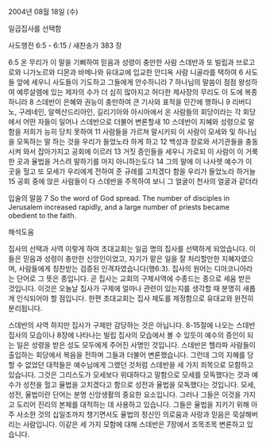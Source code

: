 2004년 08월 18일 (수)

일곱집사를 선택함



사도행전 6:5 - 6:15 / 새찬송가 383 장


6:5 온 무리가 이 말을 기뻐하여 믿음과 성령이 충만한 사람 스데반과 또 빌립과 브로고로와 니가노르와 디몬과 바메나와 유대교에 입교한 안디옥 사람 니골라를 택하여 6 사도들 앞에 세우니 사도들이 기도하고 그들에게 안수하니라 7 하나님의 말씀이 점점 왕성하여 예루살렘에 있는 제자의 수가 더 심히 많아지고 허다한 제사장의 무리도 이 도에 복종하니라 8 스데반이 은혜와 권능이 충만하여 큰 기사와 표적을 민간에 행하니 9 리버디노, 구레네인, 알렉산드리아인, 길리기아와 아시아에서 온 사람들의 회당이라는 각 회당에서 어떤 자들이 일어나 스데반으로 더불어 변론할새 10 스데반이 지혜와 성령으로 말함을 저희가 능히 당치 못하여 11 사람들을 가르쳐 말시키되 이 사람이 모세와 및 하나님을 모독하는 말 하는 것을 우리가 들었노라 하게 하고 12 백성과 장로와 서기관들을 충동시켜 와서 잡아가지고 공회에 이르러 13 거짓 증인들을 세우니 가로되 이 사람이 이 거룩한 곳과 율법을 거스려 말하기를 마지 아니하는도다 14 그의 말에 이 나사렛 예수가 이 곳을 헐고 또 모세가 우리에게 전하여 준 규례를 고치겠다 함을 우리가 들었노라 하거늘 15 공회 중에 앉은 사람들이 다 스데반을 주목하여 보니 그 얼굴이 천사의 얼굴과 같더라 

입술의 말씀 
7 So the word of God spread. The number of disciples in Jerusalem increased rapidly, and a large number of priests became obedient to the faith.

해석도움





집사의 선택과 사역 
이렇게 하여 초대교회는 일곱 명의 집사를 선택하게 되었습니다. 이들은 믿음과 성령이 충만한 신앙인이었고, 자기가 맡은 일을 잘 처리할만한 지혜자였으며, 사람들에게 칭찬받는 검증된 인격자였습니다(행6:3). 집사의 원어는 디아코니아라는 단어로 그 뜻은 종입니다. 곧 집사는 교회의 구제사역에 수종드는 종으로 세움 받은 것입니다. 이것은 오늘날 집사가 구제에 얼마나 관련이 있는지를 생각할 때 분명히 새롭게 인식되어야 할 점입니다. 한편 초대교회는 집사 제도를 제정함으로 유대교와 완전히 분리됩니다.  

스데반의 사역 
하지만 집사가 구제만 감당하는 것은 아닙니다. 8-15절에 나오는 스데반 집사의 모습이나 8장에 나타나는 빌립 집사의 모습에서 볼 수 있듯이 예수의 증인이 되는 일은 성령을 받은 성도 모두에게 주어진 사명인 것입니다. 스데반은 헬라파 사람들이 출입하는 회당에서 복음을 전하며 그들과 더불어 변론했습니다. 그런데 그의 지혜를 당할 수 없었던 대적들은 예수님에게 그랬던 것처럼 스데반을 세 가지 죄목으로 모함하고 있습니다. 그것은 그리스도가 모세보다 위대하다고 말함으로 모세를 모독했다는 것과 예수가 성전을 헐고 율법을 고치겠다고 함으로 성전과 율법을 모독했다는 것입니다. 모세, 성전, 율법이란 단어는 분명 신앙생활의 중요한 요소입니다. 그러나 그들은 이것을 가지고 도리어 진리의 본체를 대적하는 데 사용하고 있습니다. 그들은 율법을 지키기 위해 아주 사소한 것의 십일조까지 챙기면서도 율법의 정신인 의로움과 사랑과 믿음은 묵살해버리는 사람입니다. 이같은 세 가지 모함에 대해 스데반은 7장에서 조목조목 변론하고 있습니다.